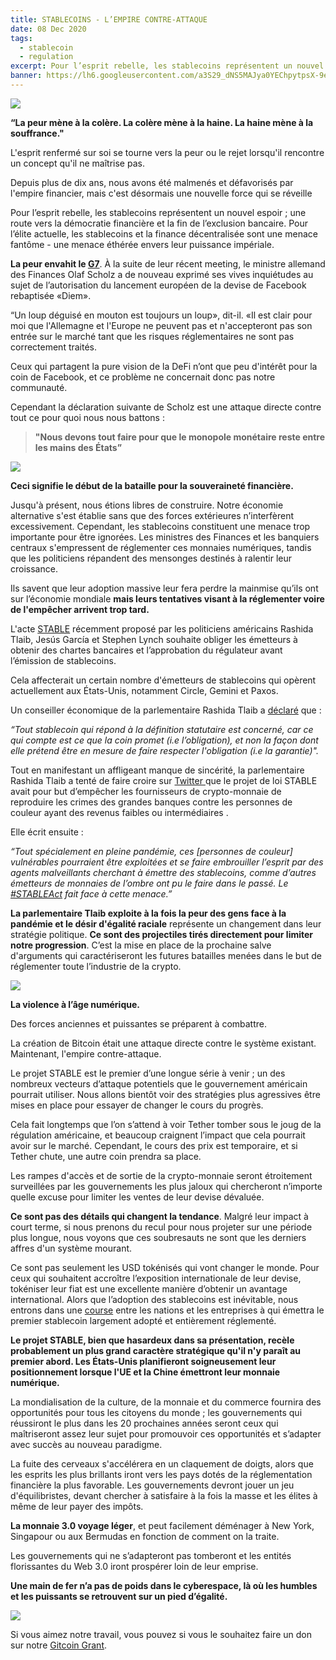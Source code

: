 ```yaml
---
title: STABLECOINS - L’EMPIRE CONTRE-ATTAQUE
date: 08 Dec 2020
tags:
  - stablecoin
  - regulation
excerpt: Pour l’esprit rebelle, les stablecoins représentent un nouvel espoir ; une route vers la démocratie financière et la fin de l’exclusion bancaire. Pour l’élite actuelle, les stablecoins et la finance décentralisée sont une menace fantôme - une menace éthérée envers leur puissance impériale.
banner: https://lh6.googleusercontent.com/a3S29_dNS5MAJya0YEChpytpsX-9eaKDPEy7FatLNBfxbk2_Co9PWxCwOy7wqYIppekrF_N-CMM9FL1Ipvz0meoEha5oqQmw-Hq0mnbcPZ4617v_S9jjXapBiytb9TK7lBBMG6el
---
```


![](https://lh6.googleusercontent.com/a3S29_dNS5MAJya0YEChpytpsX-9eaKDPEy7FatLNBfxbk2_Co9PWxCwOy7wqYIppekrF_N-CMM9FL1Ipvz0meoEha5oqQmw-Hq0mnbcPZ4617v_S9jjXapBiytb9TK7lBBMG6el)

**“La peur mène à la colère. La colère mène à la haine. La haine mène à la souffrance."**

L'esprit renfermé sur soi se tourne vers la peur ou le rejet lorsqu'il rencontre un concept qu'il ne maîtrise pas.

Depuis plus de dix ans, nous avons été malmenés et défavorisés par l'empire financier, mais c'est désormais une nouvelle force qui se réveille 

Pour l’esprit rebelle, les stablecoins représentent un nouvel espoir ; une route vers la démocratie financière et la fin de l’exclusion bancaire. Pour l’élite actuelle, les stablecoins et la finance décentralisée sont une menace fantôme - une menace éthérée envers leur puissance impériale.

**La peur envahit le [G7](https://www.reuters.com/article/g7-digital/g7-finance-officials-back-need-to-regulate-digital-currencies-treasury-idUSKBN28H1Y6)**. À la suite de leur récent meeting, le ministre allemand des Finances Olaf Scholz a de nouveau exprimé ses vives inquiétudes au sujet de l’autorisation du lancement européen de la devise de Facebook rebaptisée «Diem».

“Un loup déguisé en mouton est toujours un loup», dit-il. «Il est clair pour moi que l'Allemagne et l'Europe ne peuvent pas et n'accepteront pas son entrée sur le marché tant que les risques réglementaires ne sont pas correctement traités.

Ceux qui partagent la pure vision de la DeFi n’ont que peu d'intérêt pour la coin de Facebook, et ce problème ne concernait donc pas notre communauté.

Cependant la déclaration suivante de Scholz est une attaque directe contre tout ce pour quoi nous nous battons :

> **"Nous devons tout faire pour que le monopole monétaire reste entre les mains des États”**

![](https://lh5.googleusercontent.com/Z8-ZbAT1RMkjJf8RmHXSwMj2VUA1_yJUEu9itmAv36yrW9MxHhh2FHLKAUllgWUdFi8UEqOpToCMDokwCUUxwU8FRpY5oAaHraW_4gtVtfMQ9L0hMZMBvv2-5yyOftGKGBX-2A1_)

**Ceci signifie le début de la bataille pour la souveraineté financière.**

Jusqu'à présent, nous étions libres de construire. Notre économie alternative s'est établie sans que des forces extérieures n’interfèrent excessivement. Cependant, les stablecoins constituent une menace trop importante pour être ignorées. Les ministres des Finances et les banquiers centraux s'empressent de réglementer ces monnaies numériques, tandis que les politiciens répandent des mensonges destinés à ralentir leur croissance.

Ils savent que leur adoption massive leur fera perdre la mainmise qu’ils ont sur l’économie mondiale **mais leurs tentatives visant à la réglementer voire de l'empêcher arrivent trop tard.**

L'acte [STABLE](https://tlaib.house.gov/media/press-releases/tlaib-garcia-and-lynch-stableact) récemment proposé par les politiciens américains Rashida Tlaib, Jesús García et Stephen Lynch souhaite obliger les émetteurs à obtenir des chartes bancaires et l’approbation du régulateur avant l’émission de stablecoins.

Cela affecterait un certain nombre d'émetteurs de stablecoins qui opèrent actuellement aux États-Unis, notamment Circle, Gemini et Paxos.

Un conseiller économique de la parlementaire Rashida Tlaib a [déclaré](https://www.coindesk.com/us-lawmakers-introduce-bill-that-would-require-stablecoin-issuers-to-obtain-bank-charters) que :

_“Tout stablecoin qui répond à la définition statutaire est concerné, car ce qui compte est ce que la coin promet (i.e l’obligation), et non la façon dont elle prétend être en mesure de faire respecter l'obligation (i.e la garantie)"._

Tout en manifestant un affligeant manque de sincérité, la parlementaire Rashida Tlaib a tenté de faire croire sur [Twitter ](https://twitter.com/RepRashida/status/1334247450731819008?s=20) que le projet de loi STABLE avait pour but d’empêcher les fournisseurs de crypto-monnaie de reproduire les crimes des grandes banques contre les personnes de couleur ayant des revenus faibles ou intermédiaires .

Elle écrit ensuite : 

_“Tout spécialement en pleine pandémie, ces [personnes de couleur] vulnérables pourraient être exploitées et se faire embrouiller l’esprit par des agents malveillants cherchant à émettre des stablecoins, comme d’autres émetteurs de monnaies de l’ombre ont pu le faire dans le passé. Le [#STABLEAct](https://twitter.com/hashtag/STABLEAct?src=hashtag_click) fait face à cette menace.”_

**La parlementaire Tlaib exploite à la fois la peur des gens face à la pandémie et le désir d'égalité raciale** représente un changement dans leur stratégie politique. **Ce sont des projectiles tirés directement pour limiter notre progression**. C’est la mise en place de la prochaine salve d'arguments qui caractériseront les futures batailles menées dans le but de réglementer toute l’industrie de la crypto.

![](https://lh6.googleusercontent.com/EP358A2VzVlgWHqbb8fPR6vla4kRi65eGoueBkSnpAxQPM3VfMTUntNHF_lyOaHGRKDwuVBZU_pfUapRoYNnbrQR9BzxSjZ-nXPxhV7kDeQ1t1uLXtjTvIRRCGm0iFeFomLIz0Hn)

**La violence à l’âge numérique.**

Des forces anciennes et puissantes se préparent à combattre.

La création de Bitcoin était une attaque directe contre le système existant. Maintenant, l'empire contre-attaque.

Le projet STABLE est le premier d’une longue série à venir ; un des nombreux vecteurs d’attaque potentiels que le gouvernement américain pourrait utiliser. Nous allons bientôt voir des stratégies plus agressives être mises en place pour essayer de changer le cours du progrès.

Cela fait longtemps que l’on s’attend à voir Tether tomber sous le joug de la régulation américaine, et beaucoup craignent l’impact que cela pourrait avoir sur le marché. Cependant, le cours des prix est temporaire, et si Tether chute, une autre coin prendra sa place.

Les rampes d'accès et de sortie de la crypto-monnaie seront étroitement surveillées par les gouvernements les plus jaloux qui chercheront n’importe quelle excuse pour limiter les ventes de leur devise dévaluée.

**Ce sont pas des détails qui changent la tendance**. Malgré leur impact à court terme, si nous prenons du recul pour nous projeter sur une période plus longue, nous voyons que ces soubresauts ne sont que les derniers affres d'un système mourant.

Ce sont pas seulement les USD tokénisés qui vont changer le monde. Pour ceux qui souhaitent accroître l’exposition internationale de leur devise, tokéniser leur fiat est une excellente manière d’obtenir un avantage international. Alors que l’adoption des stablecoins est inévitable, nous entrons dans une [course](https://blogs.imf.org/2019/09/26/from-stablecoins-to-central-bank-digital-currencies/) entre les nations et les entreprises à qui émettra le premier stablecoin largement adopté et entièrement réglementé.

**Le projet STABLE, bien que hasardeux dans sa présentation, recèle probablement un plus grand caractère stratégique qu'il n'y paraît au premier abord. Les États-Unis planifieront soigneusement leur positionnement lorsque l'UE et la Chine émettront leur monnaie numérique.**

La mondialisation de la culture, de la monnaie et du commerce fournira des opportunités pour tous les citoyens du monde ; les gouvernements qui réussiront le plus dans les 20 prochaines années seront ceux qui maîtriseront assez leur sujet pour promouvoir ces opportunités et s’adapter avec succès au nouveau paradigme.

La fuite des cerveaux s'accélérera en un claquement de doigts, alors que les esprits les plus brillants iront vers les pays dotés de la réglementation financière la plus favorable. Les gouvernements devront jouer un jeu d'équilibristes, devant chercher à satisfaire à la fois la masse et les élites à même de leur payer des impôts.

**La monnaie 3.0 voyage léger**, et peut facilement déménager à New York, Singapour ou aux Bermudas en fonction de comment on la traite.

Les gouvernements qui ne s’adapteront pas tomberont et les entités florissantes du Web 3.0 iront prospérer loin de leur emprise.

**Une main de fer n’a pas de poids dans le cyberespace, là où les humbles et les puissants se retrouvent sur un pied d’égalité.**

![](https://lh6.googleusercontent.com/TNdV_E0LPaJlFACWqifrrPjVHtADTPAtQP8Bt_LQ6Ldcb1iuCFDQxGXE-jyJMoQWU7lg31mNPwJ6AhHGiBRyPQjEUHGaZF3Q-L2k7bQqQqVWTjty87fUX0Tb1kPaIrIllH9rq0Sk)

Si vous aimez notre travail, vous pouvez si vous le souhaitez faire un don sur notre [Gitcoin Grant](https://gitcoin.co/grants/1632/rekt-the-dark-web-of-defi-journalis).
